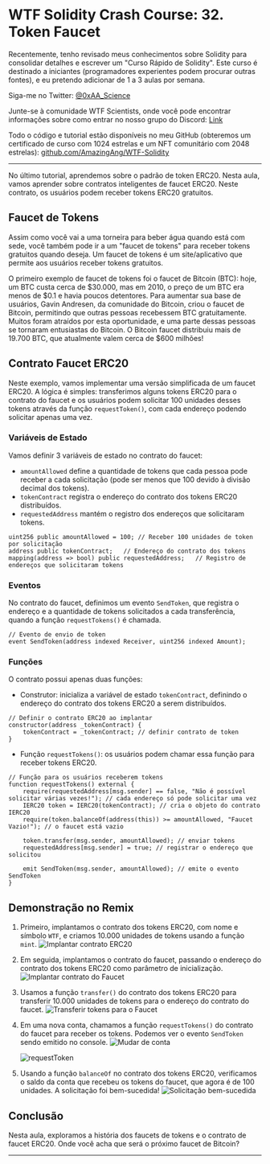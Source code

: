 # WTF Solidity Crash Course: 32. Token Faucet

Recentemente, tenho revisado meus conhecimentos sobre Solidity para consolidar detalhes e escrever um "Curso Rápido de Solidity". Este curso é destinado a iniciantes (programadores experientes podem procurar outras fontes), e eu pretendo adicionar de 1 a 3 aulas por semana.

Siga-me no Twitter: [@0xAA_Science](https://twitter.com/0xAA_Science)

Junte-se à comunidade WTF Scientists, onde você pode encontrar informações sobre como entrar no nosso grupo do Discord: [Link](https://discord.gg/5akcruXrsk)

Todo o código e tutorial estão disponíveis no meu GitHub (obteremos um certificado de curso com 1024 estrelas e um NFT comunitário com 2048 estrelas): [github.com/AmazingAng/WTF-Solidity](https://github.com/AmazingAng/WTF-Solidity)

---

No último tutorial, aprendemos sobre o padrão de token ERC20. Nesta aula, vamos aprender sobre contratos inteligentes de faucet ERC20. Neste contrato, os usuários podem receber tokens ERC20 gratuitos.

## Faucet de Tokens

Assim como você vai a uma torneira para beber água quando está com sede, você também pode ir a um "faucet de tokens" para receber tokens gratuitos quando deseja. Um faucet de tokens é um site/aplicativo que permite aos usuários receber tokens gratuitos.

O primeiro exemplo de faucet de tokens foi o faucet de Bitcoin (BTC): hoje, um BTC custa cerca de $30.000, mas em 2010, o preço de um BTC era menos de $0.1 e havia poucos detentores. Para aumentar sua base de usuários, Gavin Andresen, da comunidade do Bitcoin, criou o faucet de Bitcoin, permitindo que outras pessoas recebessem BTC gratuitamente. Muitos foram atraídos por esta oportunidade, e uma parte dessas pessoas se tornaram entusiastas do Bitcoin. O Bitcoin faucet distribuiu mais de 19.700 BTC, que atualmente valem cerca de $600 milhões!

## Contrato Faucet ERC20

Neste exemplo, vamos implementar uma versão simplificada de um faucet ERC20. A lógica é simples: transferimos alguns tokens ERC20 para o contrato do faucet e os usuários podem solicitar 100 unidades desses tokens através da função `requestToken()`, com cada endereço podendo solicitar apenas uma vez.

### Variáveis de Estado

Vamos definir 3 variáveis de estado no contrato do faucet:

- `amountAllowed` define a quantidade de tokens que cada pessoa pode receber a cada solicitação (pode ser menos que 100 devido à divisão decimal dos tokens).
- `tokenContract` registra o endereço do contrato dos tokens ERC20 distribuídos.
- `requestedAddress` mantém o registro dos endereços que solicitaram tokens.

```solidity
uint256 public amountAllowed = 100; // Receber 100 unidades de token por solicitação
address public tokenContract;   // Endereço do contrato dos tokens
mapping(address => bool) public requestedAddress;   // Registro de endereços que solicitaram tokens
```

### Eventos

No contrato do faucet, definimos um evento `SendToken`, que registra o endereço e a quantidade de tokens solicitados a cada transferência, quando a função `requestTokens()` é chamada.

```solidity
// Evento de envio de token
event SendToken(address indexed Receiver, uint256 indexed Amount); 
```

### Funções

O contrato possui apenas duas funções:

- Construtor: inicializa a variável de estado `tokenContract`, definindo o endereço do contrato dos tokens ERC20 a serem distribuídos.

```solidity
// Definir o contrato ERC20 ao implantar
constructor(address _tokenContract) {
    tokenContract = _tokenContract; // definir contrato de token
}
```

- Função `requestTokens()`: os usuários podem chamar essa função para receber tokens ERC20.

```solidity
// Função para os usuários receberem tokens
function requestTokens() external {
    require(requestedAddress[msg.sender] == false, "Não é possível solicitar várias vezes!"); // cada endereço só pode solicitar uma vez
    IERC20 token = IERC20(tokenContract); // cria o objeto do contrato IERC20
    require(token.balanceOf(address(this)) >= amountAllowed, "Faucet Vazio!"); // o faucet está vazio

    token.transfer(msg.sender, amountAllowed); // enviar tokens
    requestedAddress[msg.sender] = true; // registrar o endereço que solicitou
    
    emit SendToken(msg.sender, amountAllowed); // emite o evento SendToken
}
```

## Demonstração no Remix

1. Primeiro, implantamos o contrato dos tokens ERC20, com nome e símbolo `WTF`, e criamos 10.000 unidades de tokens usando a função `mint`.
    ![Implantar contrato ERC20](./img/32-1.png)

2. Em seguida, implantamos o contrato do faucet, passando o endereço do contrato dos tokens ERC20 como parâmetro de inicialização.
    ![Implantar contrato do Faucet](./img/32-2.png)

3. Usamos a função `transfer()` do contrato dos tokens ERC20 para transferir 10.000 unidades de tokens para o endereço do contrato do faucet.
    ![Transferir tokens para o Faucet](./img/32-3.png)

4. Em uma nova conta, chamamos a função `requestTokens()` do contrato do faucet para receber os tokens. Podemos ver o evento `SendToken` sendo emitido no console.
    ![Mudar de conta](./img/32-4.png)
    
    ![requestToken](./img/32-5.png)
    
5. Usando a função `balanceOf` no contrato dos tokens ERC20, verificamos o saldo da conta que recebeu os tokens do faucet, que agora é de 100 unidades. A solicitação foi bem-sucedida!
    ![Solicitação bem-sucedida](./img/32-6.png)

## Conclusão

Nesta aula, exploramos a história dos faucets de tokens e o contrato de faucet ERC20. Onde você acha que será o próximo faucet de Bitcoin?

---

